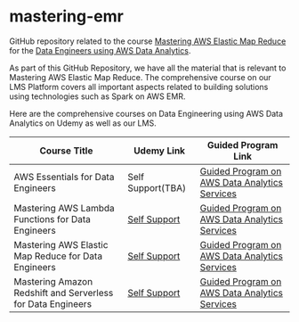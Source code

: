 # mastering-emr
GitHub repository related to the course [Mastering AWS Elastic Map Reduce](https://itversity.com/course/mastering-aws-elastic-map-reduce-for-data-engineers) for the [Data Engineers using AWS Data Analytics](https://itversity.com/bundle/data-engineering-using-aws-analytics).

As part of this GitHub Repository, we have all the material that is relevant to Mastering AWS Elastic Map Reduce. The comprehensive course on our LMS Platform covers all important aspects related to building solutions using technologies such as Spark on AWS EMR.

Here are the comprehensive courses on Data Engineering using AWS Data Analytics on Udemy as well as our LMS.

|Course Title|Udemy Link|Guided Program Link|
|---|---|---|
|AWS Essentials for Data Engineers|Self Support(TBA)|[Guided Program on AWS Data Analytics Services](https://itversity.com/bundle/data-engineering-using-aws-analytics)|
|Mastering AWS Lambda Functions for Data Engineers|[Self Support](https://www.udemy.com/course/mastering-aws-lambda-functions/?referralCode=3F0E4F315A5CABE89702)|[Guided Program on AWS Data Analytics Services](https://itversity.com/bundle/data-engineering-using-aws-analytics)|
|Mastering AWS Elastic Map Reduce for Data Engineers|[Self Support](https://www.udemy.com/course/mastering-aws-elastic-map-reduce-for-data-engineers/?referralCode=7B1DD34B3999E0A4BFF4)|[Guided Program on AWS Data Analytics Services](https://itversity.com/bundle/data-engineering-using-aws-analytics)|
|Mastering Amazon Redshift and Serverless for Data Engineers|[Self Support](https://www.udemy.com/course/mastering-amazon-redshift-and-serverless-for-data-engineers/?referralCode=B217ECEFED78F7CF9734)|[Guided Program on AWS Data Analytics Services](https://itversity.com/bundle/data-engineering-using-aws-analytics)|
